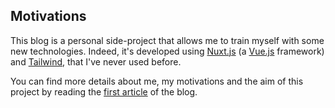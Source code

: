 ## Motivations
This blog is a personal side-project that allows me to train myself with some new technologies.
Indeed, it's developed using [Nuxt.js](https://nuxtjs.org) (a [Vue.js](https://vuejs.org) framework) and
[Tailwind](https://tailwindcss.com), that I've never used before.

You can find more details about me, my motivations and the aim of this project by reading the
[first article](http://localhost:3000/posts/hello_world) of the blog.
